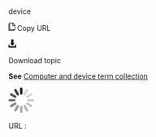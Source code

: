 # 

device

![Copy URL](media/device/Copy.png)
Copy URL

![Download](media/device/Download.png)

Download topic

**See** [Computer and device term collection](https://worldready.cloudapp.net/Styleguide/Read?id=2700&topicid=26597)

![In progress](media/device/activity-large.gif)

URL :
